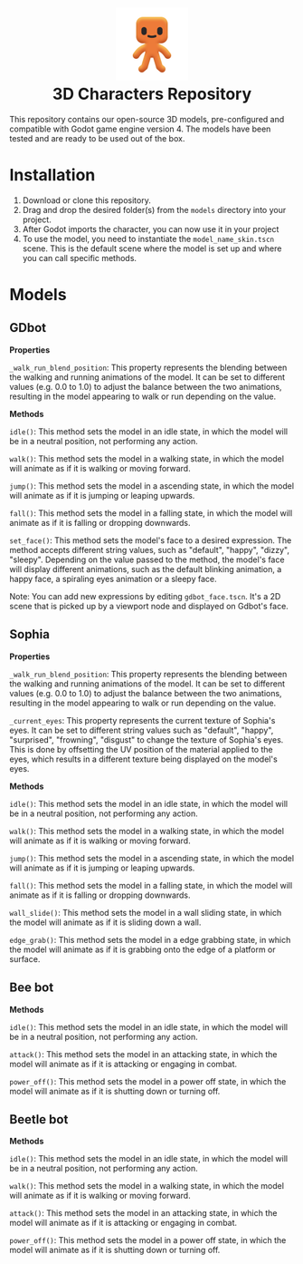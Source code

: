<h1 align="center">
<img width="128" height="128" src="./character_icon.png"/>
<br/>
3D Characters Repository</h1>

This repository contains our open-source 3D models, pre-configured and compatible with Godot game engine version 4. The models have been tested and are ready to be used out of the box.

# Installation
1. Download or clone this repository.
2. Drag and drop the desired folder(s) from the `models` directory into your project.
3. After Godot imports the character, you can now use it in your project
4. To use the model, you need to instantiate the `model_name_skin.tscn` scene. This is the default scene where the model is set up and where you can call specific methods.

# Models
## GDbot

**Properties**

`_walk_run_blend_position`: This property represents the blending between the walking and running animations of the model. It can be set to different values (e.g. 0.0 to 1.0) to adjust the balance between the two animations, resulting in the model appearing to walk or run depending on the value.

**Methods**

`idle()`: This method sets the model in an idle state, in which the model will be in a neutral position, not performing any action.

`walk()`: This method sets the model in a walking state, in which the model will animate as if it is walking or moving forward.

`jump()`: This method sets the model in a ascending state, in which the model will animate as if it is jumping or leaping upwards.

`fall()`: This method sets the model in a falling state, in which the model will animate as if it is falling or dropping downwards.

`set_face()`: This method sets the model's face to a desired expression. The method accepts different string values, such as "default", "happy", "dizzy", "sleepy". Depending on the value passed to the method, the model's face will display different animations, such as the default blinking animation, a happy face, a spiraling eyes animation or a sleepy face.

Note: You can add new expressions by editing `gdbot_face.tscn`. It's a 2D scene that is picked up by a viewport node and displayed on Gdbot's face.

## Sophia

**Properties**

`_walk_run_blend_position`: This property represents the blending between the walking and running animations of the model. It can be set to different values (e.g. 0.0 to 1.0) to adjust the balance between the two animations, resulting in the model appearing to walk or run depending on the value.

`_current_eyes`: This property represents the current texture of Sophia's eyes. It can be set to different string values such as "default", "happy", "surprised", "frowning", "disgust" to change the texture of Sophia's eyes. This is done by offsetting the UV position of the material applied to the eyes, which results in a different texture being displayed on the model's eyes.

**Methods**

`idle()`: This method sets the model in an idle state, in which the model will be in a neutral position, not performing any action.

`walk()`: This method sets the model in a walking state, in which the model will animate as if it is walking or moving forward.

`jump()`: This method sets the model in a ascending state, in which the model will animate as if it is jumping or leaping upwards.

`fall()`: This method sets the model in a falling state, in which the model will animate as if it is falling or dropping downwards.

`wall_slide()`: This method sets the model in a wall sliding state, in which the model will animate as if it is sliding down a wall.

`edge_grab()`: This method sets the model in a edge grabbing state, in which the model will animate as if it is grabbing onto the edge of a platform or surface.

## Bee bot

**Methods**

`idle()`: This method sets the model in an idle state, in which the model will be in a neutral position, not performing any action.

`attack()`: This method sets the model in an attacking state, in which the model will animate as if it is attacking or engaging in combat.

`power_off()`: This method sets the model in a power off state, in which the model will animate as if it is shutting down or turning off.


## Beetle bot

**Methods**

`idle()`: This method sets the model in an idle state, in which the model will be in a neutral position, not performing any action.

`walk()`: This method sets the model in a walking state, in which the model will animate as if it is walking or moving forward.

`attack()`: This method sets the model in an attacking state, in which the model will animate as if it is attacking or engaging in combat.

`power_off()`: This method sets the model in a power off state, in which the model will animate as if it is shutting down or turning off.

